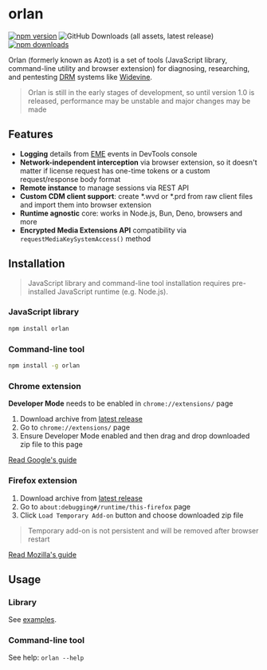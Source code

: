 # orlan

[![npm version](https://img.shields.io/npm/v/orlan?style=flat&color=black)](https://www.npmjs.com/package/orlan)
![GitHub Downloads (all assets, latest release)](https://img.shields.io/github/downloads/azot-labs/orlan/latest/total?style=flat&color=black)
[![npm downloads](https://img.shields.io/npm/dt/orlan?style=flat&color=black)](https://www.npmjs.com/package/orlan)

Orlan (formerly known as Azot) is a set of tools (JavaScript library, command-line utility and browser extension) for diagnosing, researching, and pentesting [DRM](https://www.urbandictionary.com/define.php?term=DRM) systems like [Widevine](https://www.widevine.com/about).

> Orlan is still in the early stages of development, so until version 1.0 is released, performance may be unstable and major changes may be made

## Features

- **Logging** details from [EME](https://w3c.github.io/encrypted-media/index.html) events in DevTools console
- **Network-independent interception** via browser extension, so it doesn't matter if license request has one-time tokens or a custom request/response body format
- **Remote instance** to manage sessions via REST API
- **Custom CDM client support**: create \*.wvd or \*.prd from raw client files and import them into browser extension
- **Runtime agnostic** core: works in Node.js, Bun, Deno, browsers and more
- **Encrypted Media Extensions API** compatibility via `requestMediaKeySystemAccess()` method

## Installation

> JavaScript library and command-line tool installation requires pre-installed JavaScript runtime (e.g. Node.js).

### JavaScript library

```bash
npm install orlan
```

### Command-line tool

```bash
npm install -g orlan
```

### Chrome extension

**Developer Mode** needs to be enabled in `chrome://extensions/` page

1. Download archive from [latest release](https://github.com/azot-labs/orlan/releases/latest)
2. Go to `chrome://extensions/` page
3. Ensure Developer Mode enabled and then drag and drop downloaded zip file to this page

[Read Google's guide](https://developer.chrome.com/docs/extensions/get-started/tutorial/hello-world#load-unpacked)

### Firefox extension

1. Download archive from [latest release](https://github.com/azot-labs/orlan/releases/latest)
2. Go to `about:debugging#/runtime/this-firefox` page
3. Click `Load Temporary Add-on` button and choose downloaded zip file

> Temporary add-on is not persistent and will be removed after browser restart

[Read Mozilla's guide](https://developer.mozilla.org/en-US/docs/Mozilla/Add-ons/WebExtensions/Your_first_WebExtension#installing)

## Usage

### Library

See [examples](https://github.com/azot-labs/orlan/blob/main/examples).

### Command-line tool

See help: `orlan --help`
